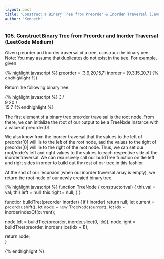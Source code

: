 ```yaml
---
layout: post
title: "Construct a Binary Tree from Preorder & Inorder Traversal (JavaScript)"
author: "Kenneth"
---
```


<!-- ### Construct a Binary Tree from Preorder & Inorder Traversal (JavaScript) -->
### 105. Construct Binary Tree from Preorder and Inorder Traversal (LeetCode Medium)

Given preorder and inorder traversal of a tree, construct the binary tree.
Note:
You may assume that duplicates do not exist in the tree.
For example, given

{% highlight javascript %}
preorder = [3,9,20,15,7]
inorder = [9,3,15,20,7]
{% endhighlight %}

Return the following binary tree:

{% highlight javascript %}
    3
   / \
  9  20
    /  \
   15   7
{% endhighlight %}

The first element of a binary tree preorder traversal is the root node. From there, we can initialize the root of our output to be a TreeNode instance with a value of preorder[0]. 

We also know from the inorder traversal that the values to the left of preorder[0] will lie to the left of the root node, and the values to the right of preorder[0] will lie to the right of the root node. Thus, we can set our root/node's left and right values to the values to each respective side of the inorder traversal. We can recursively call our buildTree function on the left and right sides in order to build out the rest of our tree in this fashion.

At the end of our recursion (when our inorder traversal array is empty), we return the root node of our newly created binary tree.

{% highlight javascript %}
function TreeNode {
  constructor(val) {
    this.val = val;
    this.left = null;
    this.right = null;
  }
}

function buildTree(preorder, inorder) {
  if (!inorder) return null;
  let current = preorder.shift();
  let node = new TreeNode(current);
  let idx = inorder.indexOf(current);

  node.left = buildTree(preorder, inorder.slice(0, idx));
  node.right = buildTree(preorder, inorder.slice(idx + 1));

  return node;  
}

{% endhighlight %}
